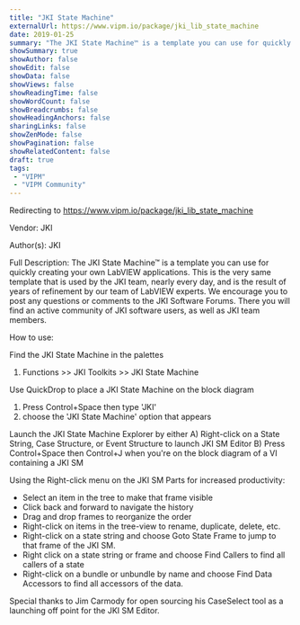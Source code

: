 ```yaml
---
title: "JKI State Machine"
externalUrl: https://www.vipm.io/package/jki_lib_state_machine
date: 2019-01-25
summary: "The JKI State Machine™ is a template you can use for quickly creating your own LabVIEW applications."
showSummary: true
showAuthor: false
showEdit: false
showData: false
showViews: false
showReadingTime: false
showWordCount: false
showBreadcrumbs: false
showHeadingAnchors: false
sharingLinks: false
showZenMode: false
showPagination: false
showRelatedContent: false
draft: true
tags:
 - "VIPM"
 - "VIPM Community"
---
```


Redirecting to https://www.vipm.io/package/jki_lib_state_machine

Vendor: JKI

Author(s): JKI
 
Full Description:
The JKI State Machine™ is a template you can use for quickly creating your own LabVIEW applications. This is the very same template that is used by the JKI team, nearly every day, and is the result of years of refinement by our team of LabVIEW experts. We encourage you to post any questions or comments to the JKI Software Forums. There you will find an active community of JKI software users, as well as JKI team members.

How to use:

Find the JKI State Machine in the palettes
1) Functions >> JKI Toolkits >> JKI State Machine

Use QuickDrop to place a JKI State Machine on the block diagram
1)  Press Control+Space then type 'JKI'
2) choose the 'JKI State Machine' option that appears

Launch the JKI State Machine Explorer by either
A) Right-click on a State String, Case Structure, or Event Structure to launch JKI SM Editor
B) Press Control+Space then Control+J when you're on the block diagram of a VI containing a JKI SM

Using the Right-click menu on the JKI SM Parts for increased productivity:
- Select an item in the tree to make that frame visible
- Click back and forward to navigate the history
- Drag and drop frames to reorganize the order
- Right-click on items in the tree-view to rename, duplicate, delete, etc.
- Right-click on a state string and choose Goto State Frame to jump to that frame of the JKI SM.
- Right click on a state string or frame and choose Find Callers to find all callers of a state
- Right-click on a bundle or unbundle by name and choose Find Data Accessors to find all accessors of the data.

Special thanks to Jim Carmody for open sourcing his CaseSelect tool as a launching off point for the JKI SM Editor.